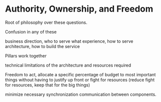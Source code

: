 # Authority, Ownership, and Freedom

Root of philosophy over these questions.

Confusion in any of these

business direction, who to serve what
experience, how to serve
architecture, how to build the service

Pillars work together

technical limitations of the architecture and resources required


Freedom to act, allocate a specific percentage of budget to most important things without having to justify up front or fight for resources (reduce fight for resources, keep that for the big things)

minimize necessary synchronization communication between components.